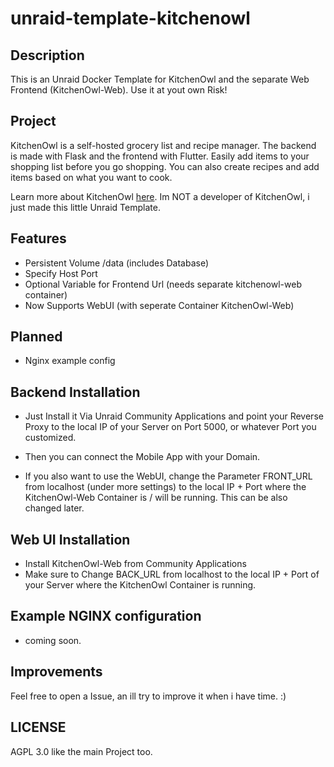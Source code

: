 # unraid-template-kitchenowl

## Description
This is an Unraid Docker Template for KitchenOwl and the separate Web Frontend (KitchenOwl-Web).
Use it at yout own Risk!

## Project
KitchenOwl is a self-hosted grocery list and recipe manager. The backend is made with Flask and the frontend with Flutter. Easily add items to your shopping list before you go shopping. You can also create recipes and add items based on what you want to cook. 

Learn more about KitchenOwl [here](https://tombursch.github.io/kitchenowl/).
Im NOT a developer of KitchenOwl, i just made this little Unraid Template.

## Features
- Persistent Volume /data (includes Database)
- Specify Host Port
- Optional Variable for Frontend Url (needs separate kitchenowl-web container)
- Now Supports WebUI (with seperate Container KitchenOwl-Web)

## Planned
- Nginx example config

## Backend Installation
- Just Install it Via Unraid Community Applications and point your Reverse Proxy to the local IP of your Server on Port 5000, or whatever Port you customized.
- Then you can connect the Mobile App with your Domain.

- If you also want to use the WebUI, change the Parameter FRONT_URL from localhost (under more settings) to the local IP + Port where the KitchenOwl-Web Container is / will be running. This can be also changed later.

## Web UI Installation
- Install KitchenOwl-Web from Community Applications
- Make sure to Change BACK_URL from localhost to the local IP + Port of your Server where the KitchenOwl Container is running.

## Example NGINX configuration
- coming soon.

## Improvements
Feel free to open a Issue, an ill try to improve it when i have time. :)

## LICENSE
AGPL 3.0 like the main Project too.